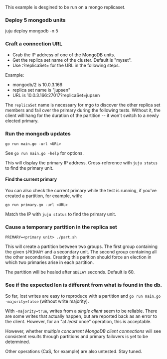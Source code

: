 This example is desgined to be run on a mongo replicaset.

### Deploy 5 mongodb units

juju deploy mongodb -n 5

### Craft a connection URL

* Grab the IP address of one of the MongoDB units.
* Get the replica set name of the cluster. Default is "myset".
* Use <ip>:<port>?replicaSet=<replica set name> for the URL in the following steps.

Example:

* mongodb/2 is 10.0.3.166
* replica set name is "jupsen"
* URL is 10.0.3.166:27017?replicaSet=jupsen

The `replicaSet` name is necessary for mgo to discover the other replica set
members and fail over the primary during the following tests. Without it, the
client will hang for the duration of the partition -- it won't switch to a
newly elected primary.

### Run the mongodb updates

```
go run main.go -url <URL>
```

See `go run main.go -help` for options.

This will display the primary IP address. Cross-reference with `juju status` to
find the primary unit.

#### Find the current primary

You can also check the current primary while the test is running, if you've
created a partition, for example, with:

```
go run primary.go -url <URL>
```

Match the IP with `juju status` to find the primary unit.

### Cause a temporary partition in the replica set

`PRIMARY=<primary unit> ./part.sh`

This will create a partition between two groups. The first group containing the
given `$PRIMARY` and a secondary unit. The second group containing all the other
secondaries. Creating this parition should force an election in which two
primaries arise in each partition.

The partition will be healed after `$DELAY` seconds. Default is 60.

### See if the expected len is different from what is found in the db.

So far, lost writes are easy to reproduce with a partition and `go run main.go
-majority=false` (without write majority).

With `-majority=true`, writes from a _single client_ seem to be reliable. There
are some writes that actually happen, but are reported back as an error to the
client. However, for an "at _least_ once" operation, this is acceptable.

However, whether _multiple concurrent MongoDB client connections_ will see
consistent results through partitions and primary failovers is yet to be
determined.

Other operations (CaS, for example) are also untested. Stay tuned.


